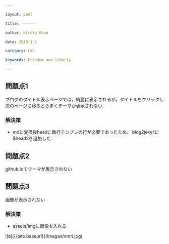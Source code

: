 ```yaml
---

layout: post

title: -------

author: Hiroto Kono

date: 2019-1-1

category: Lab

keywords: Freedom and liberty

---
```


問題点1
-------

ブログのタイトル表示ページでは，綺麗に表示されるが，タイトルをクリックし次のページに移るとうまくテーマが表示されない.

### 解決策

-   mdに変換後headに数行テンプレの行が必要であったため，
    blog2jekyllに\$head2を追加した．

問題点2
-------

github.ioでテーマが表示されない

### 

問題点3
-------

画像が表示されない

### 解決策

-   assets/imgに画像を入れる

!\[a\]({{site.baseurl}}/images/omri.jpg)
